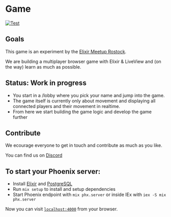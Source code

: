 # Game

[![Test](https://github.com/Elixir-Meetup-Rostock/game/actions/workflows/test.yml/badge.svg)](https://github.com/Elixir-Meetup-Rostock/game/actions/workflows/test.yml)

## Goals

This game is an experiment by the [Elixir Meetup Rostock](https://github.com/Elixir-Meetup-Rostock).

We are building a multiplayer browser game with Elixir & LiveView and (on the way) learn as much as possible.

## Status: Work in progress

- You start in a /lobby where you pick your name and jump into the game.
- The game itself is currently only about movement and displaying all connected players and their movement in realtime.
- From here we start building the game logic and develop the game further

## Contribute

We ecourage everyone to get in touch and contribute as much as you like.

You can find us on [Discord](https://discord.gg/CvcVcfKF)

## To start your Phoenix server:

- Install [Elixir](https://elixir-lang.org/install.html) and [PostgreSQL](https://wiki.postgresql.org/wiki/Detailed_installation_guides)
- Run `mix setup` to install and setup dependencies
- Start Phoenix endpoint with `mix phx.server` or inside IEx with `iex -S mix phx.server`

Now you can visit [`localhost:4000`](http://localhost:4000) from your browser.
